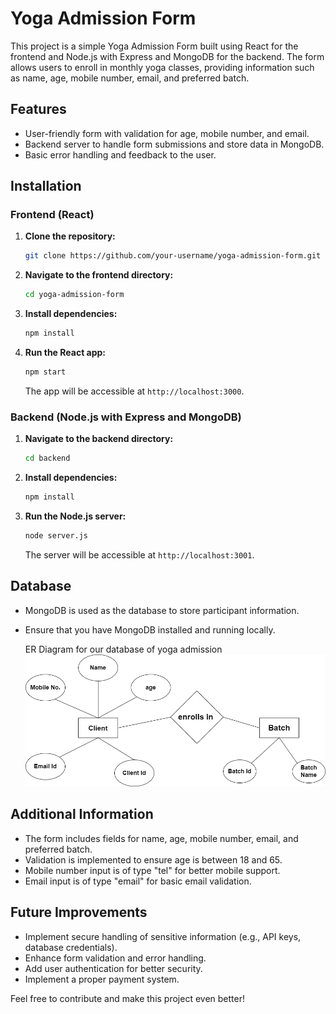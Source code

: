 # Yoga Admission Form

This project is a simple Yoga Admission Form built using React for the frontend and Node.js with Express and MongoDB for the backend. The form allows users to enroll in monthly yoga classes, providing information such as name, age, mobile number, email, and preferred batch.

## Features

- User-friendly form with validation for age, mobile number, and email.
- Backend server to handle form submissions and store data in MongoDB.
- Basic error handling and feedback to the user.

## Installation

### Frontend (React)

1. **Clone the repository:**

    ```bash
    git clone https://github.com/your-username/yoga-admission-form.git
    ```

2. **Navigate to the frontend directory:**

    ```bash
    cd yoga-admission-form
    ```

3. **Install dependencies:**

    ```bash
    npm install
    ```

4. **Run the React app:**

    ```bash
    npm start
    ```

    The app will be accessible at `http://localhost:3000`.

### Backend (Node.js with Express and MongoDB)

1. **Navigate to the backend directory:**

    ```bash
    cd backend
    ```

2. **Install dependencies:**

    ```bash
    npm install
    ```

3. **Run the Node.js server:**

    ```bash
    node server.js
    ```

    The server will be accessible at `http://localhost:3001`.

## Database

- MongoDB is used as the database to store participant information.
- Ensure that you have MongoDB installed and running locally.

  ER Diagram for our database of yoga admission
  ![Yoga Image](https://github.com/prathmesh12-coder/yoga-Application-Form-Frontend/blob/master/src/yoga-admission-form-ER-diagram.png?raw=true)
 

## Additional Information

- The form includes fields for name, age, mobile number, email, and preferred batch.
- Validation is implemented to ensure age is between 18 and 65.
- Mobile number input is of type "tel" for better mobile support.
- Email input is of type "email" for basic email validation.

## Future Improvements

- Implement secure handling of sensitive information (e.g., API keys, database credentials).
- Enhance form validation and error handling.
- Add user authentication for better security.
- Implement a proper payment system.

Feel free to contribute and make this project even better!
